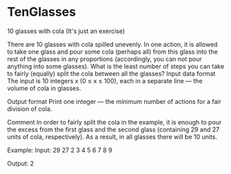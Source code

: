 # TenGlasses
10 glasses with cola (It's just an exercise)

There are 10 glasses with cola spilled unevenly. In one action, it is allowed to take one glass and pour some cola (perhaps all) from this glass into the rest of the glasses in any proportions (accordingly, you can not pour anything into some glasses).
  What is the least number of steps you can take to fairly (equally) split the cola between all the glasses?
  Input data format
  The input is 10 integers x (0 ≤ x ≤ 100), each in a separate line — the volume of cola in glasses.
 
  Output format
  Print one integer — the minimum number of actions for a fair division of cola.
 
  Comment
  In order to fairly split the cola in the example, it is enough to pour the excess from the first glass and the second glass (containing 2​9​ and 2​7​ units of cola, respectively). As a result, in all glasses there will be 10 units.
  
  Example:
  Input:
  29
  27
  2
  3
  4
  5
  6
  7
  8
  9
  
  Output:
  2
